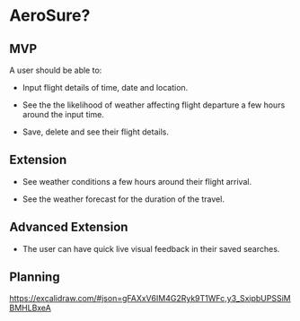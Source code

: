 # AeroSure?


## MVP 

A user should be able to:

- Input flight details of time, date and location.

- See the the likelihood of weather affecting flight departure a few hours around the input time.

- Save, delete and see their flight details.

## Extension

- See weather conditions a few hours around their flight arrival.

- See the weather forecast for the duration of the travel.

## Advanced Extension

- The user can have quick live visual feedback in their saved searches.

## Planning
https://excalidraw.com/#json=gFAXxV6IM4G2Ryk9T1WFc,y3_SxipbUPSSiMBMHLBxeA

<!-- ## Setup

Below is a step by step to setting up and running the app.

- Step 1
    Open the terminal

- Step 2
    Ensure you are in the desired folder:
        check which directory you are in (pwd) -->
